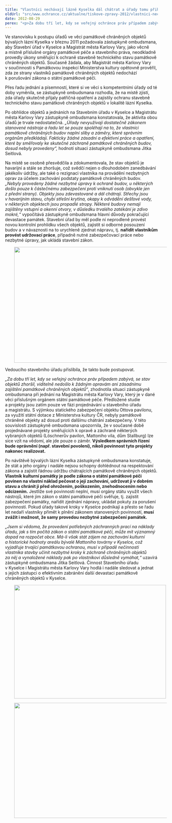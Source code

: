 ```yaml
---
title: "Vlastníci nechávají lázně Kyselka dál chátrat a úřady tomu přihlížejí"
oldUrl: "src/www.ochrance.cz/aktualne/tiskove-zpravy-2012/vlastnici-nechavaji-lazne-kyselka-dal-chatrat-a-urady-tomu-prihlizeji"
date: 2012-08-29
perex: "<p>Za dobu tří let, kdy se veřejný ochránce práv případem zabývá, se stav objektů bývalých lázní v Kyselce zhoršil. Žádné zásadní a efektivní práce, které by směřovaly ke skutečné záchraně památek, dosud nebyly provedeny.</p>"
---
```


<!-- imported from the old website -->

<p>Ve stanovisku k postupu úřadů ve věci památkově chráněných objektů bývalých lázní Kyselka v březnu 2011 požadovala zástupkyně ombudsmana, aby Stavební úřad v Kyselce a Magistrát města Karlovy Vary, jako věcně a místně příslušné orgány památkové péče a stavebního práva, neodkladně provedly úkony směřující k ochraně stavebně technického stavu památkově chráněných objektů. Současně žádala, aby Magistrát města Karlovy Vary v součinnosti s Památkovou inspekcí Ministerstva kultury opětovně prověřil, zda ze strany vlastníků památkově chráněných objektů nedochází k porušování zákona o státní památkové péči.</p><p>Přes řadu jednání a písemností, které si ve věci s kompetentními úřady od té doby vyměnila, se zástupkyně ombudsmana rozhodla, že na místě zjistí, zda úřady skutečně přijaly patřičná opatření a zajistily ochranu stavebně technického stavu památkově chráněných objektů v lokalitě lázní Kyselka. </p><p>Po obhlídce objektů a jednáních na Stavebním úřadu v Kyselce a Magistrátu města Karlovy Vary zástupkyně ombudsmana konstatovala, že aktivita obou úřadů je trvale nedostatečná. <em>„Úřady nevyužívají dostatečně zákonem stanovené nástroje a řadu let se pouze spoléhají na to, že vlastníci památkově chráněných budov naplní sliby a záměry, které správním orgánům předkládají. Fakticky žádné zásadní a efektivní práce a opatření, které by směřovaly ke skutečné záchraně památkově chráněných budov, dosud nebyly provedeny“,</em> hodnotí situaci zástupkyně ombudsmana Jitka Seitlová.</p><p>Na místě se osobně přesvědčila a zdokumentovala, že stav objektů je havarijní a stále se zhoršuje, což svědčí nejen o dlouhodobém zanedbávání jakékoliv údržby, ale také o rezignaci vlastníka na provádění nezbytných oprav za účelem zachování podstaty památkově chráněných budov. <em>„Nebyly provedeny žádné nezbytné úpravy k ochraně budov, u některých došlo pouze k částečnému zabezpečení proti vniknutí osob (obvykle jen z přední strany). Objekty jsou zdevastované a dál chátrají. Střechy jsou v havarijním stavu, chybí střešní krytina, okapy k odvádění dešťové vody, v některých objektech jsou propadlé stropy. Některé budovy nemají zajištěny vstupní a okenní otvory, v důsledku trvalého zatékání je zdivo mokré,“</em> vypočítává zástupkyně ombudsmana hlavní důvody pokračující devastace památek. Stavební úřad by měl podle ní neprodleně provést novou kontrolní prohlídku všech objektů, zajistit si odborné posouzení budov a v návaznosti na to urychleně zjednat nápravu, tj. <strong>nařídit vlastníkům provést udržovací práce</strong>, případně nutné zabezpečovací práce nebo nezbytné úpravy, jak ukládá stavební zákon. </p><p><img src="https://www.ochrance.cz/fileadmin/user_upload/img/Akce2012/Stallburg-2.JPG" alt="" style="BORDER-BOTTOM-COLOR: ; BORDER-TOP-COLOR: ; PADDING-LEFT: 30px; BORDER-RIGHT-COLOR: ; BORDER-LEFT-COLOR: " title="Stallburg (zezadu) - havarijní stav střechy" height="382" width="509" /></p><p>Vedoucího stavebního úřadu přislíbila, že takto bude postupovat.</p><p><em>„Za dobu tří let, kdy se veřejný ochránce práv případem zabývá, se stav objektů zhoršil, viditelně nedošlo k žádným opravám ani zásadnímu zajištění památkově chráněných objektů“</em>, zhodnotila situaci zástupkyně ombudsmana při jednání na Magistrátu města Karlovy Vary, který je v dané věci příslušným orgánem státní památkové péče. Předložené studie a projekty jsou zatím pouze ve fázi projednávání u stavebního úřadu a magistrátu. S výjimkou statického zabezpečení objektu Ottova pavilonu, za využití státní dotace z Ministerstva kultury ČR, nebyly památkově chráně<a name="_GoBack"></a>né objekty až dosud proti dalšímu chátrání zabezpečeny. V této souvislosti zástupkyně ombudsmana upozornila, že v současné době projednávané projekty směřujících k opravě a záchraně některých vybraných objektů (Löschnerův pavilon, Mattoniho vila, dům Stallburg) lze sice vzít na vědomí, ale jde pouze o záměr. <strong>Výsledkem správních řízení bude oprávnění (např. stavební povolení), nikoli povinnost tyto projekty nakonec realizovat.</strong></p><p>Po návštěvě bývalých lázní Kyselka zástupkyně ombudsmana konstatuje, že stát a jeho orgány i nadále nejsou schopny dohlédnout na respektování zákona a zajistit řádnou údržbu chátrajících památkově chráněných objektů. <strong>Vlastník kulturní památky je podle zákona o státní památkové péči povinen na vlastní náklad pečovat o její zachování, udržovat ji v dobrém stavu a chránit ji před ohrožením, poškozením, znehodnocením nebo odcizením.</strong> Jestliže své povinnosti neplní, musí orgány státu využít všech nástrojů, které jim zákon o státní památkové péči svěřuje, tj. zajistit zabezpečení památky, nařídit zjednání nápravy, ukládat pokuty za porušení povinností. Pokud úřady takové kroky v Kyselce podnikají a přesto se řadu let nedaří vlastníky přimět k plnění zákonem stanovených povinností, <strong>musí zvážit i možnost, že samy provedou nezbytné zabezpečení památek.</strong></p><p><em>„Jsem si vědoma, že provedení potřebných záchranných prací na náklady úřadu, jak s tím počítá zákon o státní památkové péči, může mít významný dopad na rozpočet obce. Má-li však stát zájem na zachování kulturní a historické hodnoty areálu bývalé Mattoniho továrny v Kyselce, což vyjadřuje trvající památkovou ochranou, musí v případě nečinnosti vlastníka stavby učinit nezbytné kroky k záchraně chráněných objektů za něj a vynaložené náklady pak po vlastníkovi důsledně vymáhat,“</em> uzavírá zástupkyně ombudsmana Jitka Seitlová. Činnost Stavebního úřadu v Kyselce i Magistrátu města Karlovy Vary hodlá i nadále sledovat a jednat s jejich zástupci o efektivním zabránění další devastaci památkově chráněných objektů v Kyselce.</p><p><img src="https://www.ochrance.cz/fileadmin/user_upload/img/Akce2012/Stallburg.JPG" alt="" style="BORDER-BOTTOM-COLOR: ; BORDER-TOP-COLOR: ; PADDING-LEFT: 30px; BORDER-RIGHT-COLOR: ; BORDER-LEFT-COLOR: " title="Stallburg" height="375" width="501" /></p><p><img src="https://www.ochrance.cz/fileadmin/user_upload/img/Akce2012/Vileminka.JPG" alt="" style="BORDER-BOTTOM-COLOR: ; BORDER-TOP-COLOR: ; PADDING-LEFT: 30px; BORDER-RIGHT-COLOR: ; BORDER-LEFT-COLOR: " title="Vilemínka" height="380" width="507" /></p>
